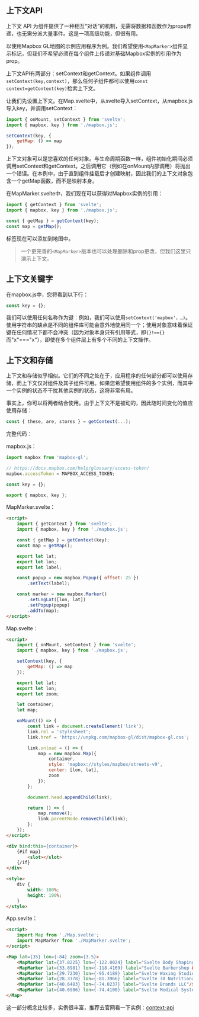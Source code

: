 ## 上下文API

上下文 API 为组件提供了一种相互“对话”的机制，无需将数据和函数作为props传递，也无需分派大量事件。这是一项高级功能，但很有用。

以使用Mapbox GL地图的示例应用程序为例。我们希望使用`<MapMarker>`组件显示标记，但我们不希望必须在每个组件上传递对基础Mapbox实例的引用作为prop。

上下文API有两部分：setContext和getContext。如果组件调用`setContext(key,context)`，那么任何子组件都可以使用`const context=getContext(key)`检索上下文。

让我们先设置上下文。在Map.svelte中，从svelte导入setContext，从mapbox.js导入key，并调用setContext：

```javascript
import { onMount, setContext } from 'svelte';
import { mapbox, key } from './mapbox.js';

setContext(key, {
	getMap: () => map
});
```

上下文对象可以是您喜欢的任何对象。与生命周期函数一样，组件初始化期间必须调用setContext和getContext。之后调用它（例如在onMount内部调用）将抛出一个错误。在本例中，由于直到组件挂载后才创建映射，因此我们的上下文对象包含一个getMap函数，而不是映射本身。

在MapMarker.svelte中，我们现在可以获得对Mapbox实例的引用：

```javascript
import { getContext } from 'svelte';
import { mapbox, key } from './mapbox.js';

const { getMap } = getContext(key);
const map = getMap();
```

标签现在可以添加到地图中。

> 一个更完善的`<MapMarker>`版本也可以处理删除和prop更改，但我们这里只演示上下文。

## 上下文关键字

在mapbox.js中，您将看到以下行：

```javascript
const key = {};
```

我们可以使用任何名称作为键：例如，我们可以使用`setContext('mapbox'，…)`。使用字符串的缺点是不同的组件库可能会意外地使用同一个；使用对象意味着保证键在任何情况下都不会冲突（因为对象本身只有引用等式，即`{}!=={}`而"x"==="x"），即使在多个组件层上有多个不同的上下文操作。

## 上下文和存储

上下文和存储似乎相似。它们的不同之处在于，应用程序的任何部分都可以使用存储，而上下文仅对组件及其子组件可用。如果您希望使用组件的多个实例，而其中一个实例的状态不干扰其他实例的状态，这将非常有用。

事实上，你可以将两者结合使用。由于上下文不是被动的，因此随时间变化的值应使用存储：

```javascript
const { these, are, stores } = getContext(...);
```

完整代码：

mapbox.js：

```javascript
import mapbox from 'mapbox-gl';

// https://docs.mapbox.com/help/glossary/access-token/
mapbox.accessToken = MAPBOX_ACCESS_TOKEN;

const key = {};

export { mapbox, key };
```

MapMarker.svelte：

```html
<script>
	import { getContext } from 'svelte';
	import { mapbox, key } from './mapbox.js';

	const { getMap } = getContext(key);
	const map = getMap();

	export let lat;
	export let lon;
	export let label;

	const popup = new mapbox.Popup({ offset: 25 })
		.setText(label);

	const marker = new mapbox.Marker()
		.setLngLat([lon, lat])
		.setPopup(popup)
		.addTo(map);
</script>
```

Map.svelte：

```html
<script>
	import { onMount, setContext } from 'svelte';
	import { mapbox, key } from './mapbox.js';

	setContext(key, {
		getMap: () => map
	});

	export let lat;
	export let lon;
	export let zoom;

	let container;
	let map;

	onMount(() => {
		const link = document.createElement('link');
		link.rel = 'stylesheet';
		link.href = 'https://unpkg.com/mapbox-gl/dist/mapbox-gl.css';

		link.onload = () => {
			map = new mapbox.Map({
				container,
				style: 'mapbox://styles/mapbox/streets-v9',
				center: [lon, lat],
				zoom
			});
		};

		document.head.appendChild(link);

		return () => {
			map.remove();
			link.parentNode.removeChild(link);
		};
	});
</script>

<div bind:this={container}>
	{#if map}
		<slot></slot>
	{/if}
</div>

<style>
	div {
		width: 100%;
		height: 100%;
	}
</style>
```

App.sevlte：

```html
<script>
	import Map from './Map.svelte';
	import MapMarker from './MapMarker.svelte';
</script>

<Map lat={35} lon={-84} zoom={3.5}>
	<MapMarker lat={37.8225} lon={-122.0024} label="Svelte Body Shaping"/>
	<MapMarker lat={33.8981} lon={-118.4169} label="Svelte Barbershop & Essentials"/>
	<MapMarker lat={29.7230} lon={-95.4189} label="Svelte Waxing Studio"/>
	<MapMarker lat={28.3378} lon={-81.3966} label="Svelte 30 Nutritional Consultants"/>
	<MapMarker lat={40.6483} lon={-74.0237} label="Svelte Brands LLC"/>
	<MapMarker lat={40.6986} lon={-74.4100} label="Svelte Medical Systems"/>
</Map>
```

这一部分概念比较多，实例很丰富，推荐去官网看一下实例：[context-api](https://svelte.dev/tutorial/context-api)


